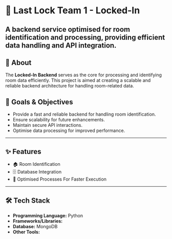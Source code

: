 # 🔑 Last Lock Team 1 - Locked-In

A backend service optimised for room identification and processing, providing efficient data handling and API integration.
---

## 📝 About

The **Locked-In Backend** serves as the core for processing and identifying room data efficiently. This project is aimed at creating a scalable and reliable backend architecture for handling room-related data.

## 🌟 Goals & Objectives

- Provide a fast and reliable backend for handling room identification.
- Ensure scalability for future enhancements.
- Maintain secure API interactions.
- Optimise data processing for improved performance.

---

## ✨ Features

- 🏠 Room Identification
- 🗄️ Database Integration
- 🚀 Optimised Processes For Faster Execution

---

## 🛠️ Tech Stack

- **Programming Language:** Python  
- **Frameworks/Libraries:**   
- **Database:** MongoDB  
- **Other Tools:** 
